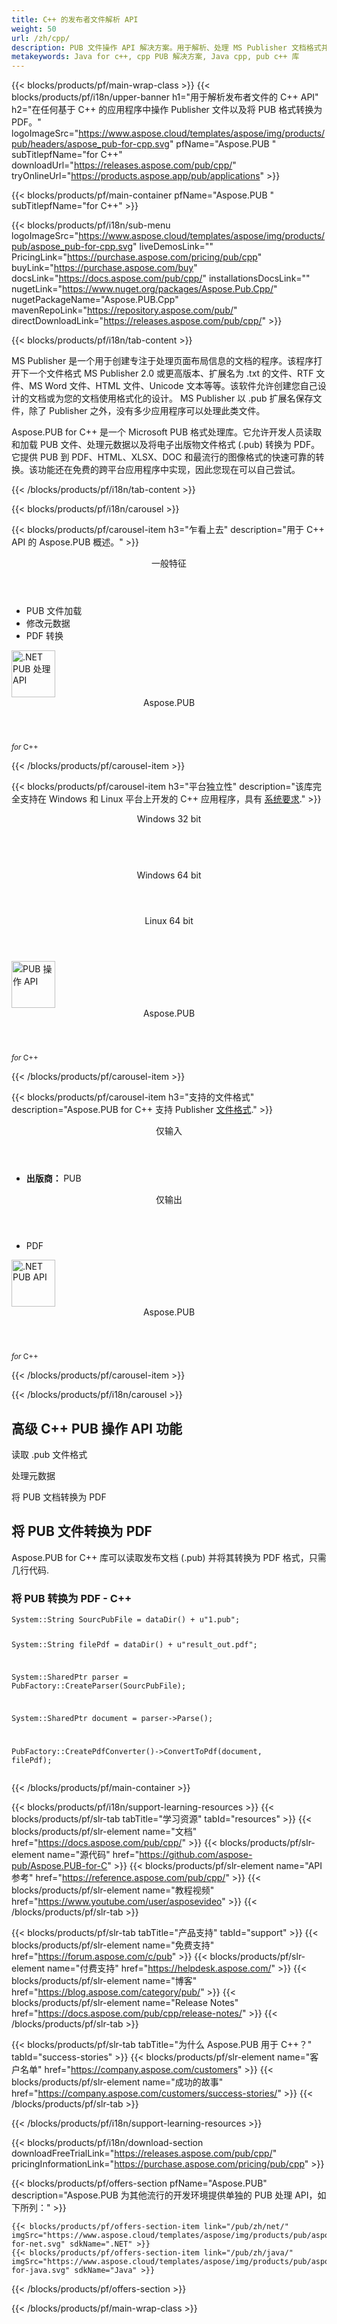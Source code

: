 ```yaml
---
title: C++ 的发布者文件解析 API
weight: 50
url: /zh/cpp/ 
description: PUB 文件操作 API 解决方案。用于解析、处理 MS Publisher 文档格式并将其转换为 PDF 的 C++ 库. 
metakeywords: Java for c++, cpp PUB 解决方案, Java cpp, pub c++ 库
---
```


{{< blocks/products/pf/main-wrap-class >}}
{{< blocks/products/pf/i18n/upper-banner h1="用于解析发布者文件的 C++ API" h2="在任何基于 C++ 的应用程序中操作 Publisher 文件以及将 PUB 格式转换为 PDF。" logoImageSrc="https://www.aspose.cloud/templates/aspose/img/products/pub/headers/aspose_pub-for-cpp.svg" pfName="Aspose.PUB " subTitlepfName="for C++" downloadUrl="https://releases.aspose.com/pub/cpp/" tryOnlineUrl="https://products.aspose.app/pub/applications" >}}

{{< blocks/products/pf/main-container pfName="Aspose.PUB " subTitlepfName="for C++" >}}

{{< blocks/products/pf/i18n/sub-menu logoImageSrc="https://www.aspose.cloud/templates/aspose/img/products/pub/aspose_pub-for-cpp.svg" liveDemosLink="" PricingLink="https://purchase.aspose.com/pricing/pub/cpp" buyLink="https://purchase.aspose.com/buy" docsLink="https://docs.aspose.com/pub/cpp/" installationsDocsLink="" nugetLink="https://www.nuget.org/packages/Aspose.Pub.Cpp/" nugetPackageName="Aspose.PUB.Cpp" mavenRepoLink="https://repository.aspose.com/pub/" directDownloadLink="https://releases.aspose.com/pub/cpp/" >}}

{{< blocks/products/pf/i18n/tab-content >}}
<p>
MS Publisher 是一个用于创建专注于处理页面布局信息的文档的程序。该程序打开下一个文件格式 MS Publisher 2.0 或更高版本、扩展名为 .txt 的文件、RTF 文件、MS Word 文件、HTML 文件、Unicode 文本等等。该软件允许创建您自己设计的文档或为您的文档使用格式化的设计。
MS Publisher 以 .pub 扩展名保存文件，除了 Publisher 之外，没有多少应用程序可以处理此类文件。 
</p>
<p>
 Aspose.PUB for C++ 是一个 Microsoft PUB 格式处理库。它允许开发人员读取和加载 PUB 文件、处理元数据以及将电子出版物文件格式 (.pub) 转换为 PDF。它提供 PUB 到 PDF、HTML、XLSX、DOC 和最流行的图像格式的快速可靠的转换。该功能还在免费的跨平台应用程序中实现，因此您现在可以自己尝试。
</p>

{{< /blocks/products/pf/i18n/tab-content >}}

<!--Diagrams Start-->
{{< blocks/products/pf/i18n/carousel >}}

{{< blocks/products/pf/carousel-item h3="乍看上去" description="用于 C++ API 的 Aspose.PUB 概述。" >}}
<div class="diagram1 d1-cplus">
 <div class="d1-row">
  <div class="d1-col d1-left">
   <!--<header><i class="fa fa-bars"> </i>Features</header>

<ul>

<li>正在加载</li>

<li>转换</li>

</ul>-->
  </div>
  <!--/left-->
  <div class="d1-col d1-right">
   <header>
    <i class="fa fa-cogs">
    </i>
    一般特征
   </header>
   <ul>
    <li>
     PUB 文件加载
    </li>
    <li>
     修改元数据
    </li>
    <li>
     PDF 转换
    </li>
   </ul>
  </div>
  <!--/right-->
 </div>
 <!--/row-->
 <div class="d1-logo">
  <img width="70" height="75" alt=".NET PUB 处理 API" src="https://www.aspose.cloud/templates/aspose/img/products/pub/aspose_pub-for-cpp.svg"/>
  <header>
   Aspose.PUB
  </header>
  <footer>
   <small>
    <em>
     for
    </em>
    C++
   </small>
  </footer>
 </div>
 <!--/logo-->
</div>

{{< /blocks/products/pf/carousel-item >}}

{{< blocks/products/pf/carousel-item h3="平台独立性" description="该库完全支持在 Windows 和 Linux 平台上开发的 C++ 应用程序，具有 [系统要求](https://docs.aspose.com/pub/net/system-requirements/)." >}}
<div class="diagram1 d1-cplus">
 <div class="d1-row">
  <div class="d1-col d1-left">
   <header>
    <i class="fa fa-cubes">
    </i>
    Windows 32 bit
   </header>
   <br/>
   <header>
    <i class="fa fa-cubes">
    </i>
    Windows 64 bit
   </header>
  </div>
  <!--/left-->
  <div class="d1-col d1-right">
   <header>
    <i class="fa fa-cubes">
    </i>
    Linux 64 bit
   </header>
  </div>
  <!--/right-->
 </div>
 <!--/row-->
 <div class="d1-logo">
  <img width="70" height="75" alt="PUB 操作 API" src="https://www.aspose.cloud/templates/aspose/img/products/pub/aspose_pub-for-cpp.svg"/>
  <header>
   Aspose.PUB
  </header>
  <footer>
   <small>
    <em>
     for
    </em>
    C++
   </small>
  </footer>
 </div>
 <!--/logo-->
</div>

{{< /blocks/products/pf/carousel-item >}}

{{< blocks/products/pf/carousel-item h3="支持的文件格式" description="Aspose.PUB for C++ 支持 Publisher [文件格式](https://docs.aspose.com/pub/cpp/supported-file-formats/)." >}}
<div class="diagram1 d2 d1-cplus">
 <div class="d1-row">
  <div class="d1-col d1-left">
   <header>
    <i class="fa fa-long-arrow-down">
    </i>
    仅输入
   </header>
   <ul>
    <li>
     <b>
      出版商：
     </b>
     PUB
    </li>
   </ul>
  </div>
  <!--/left-->
  <div class="d1-col d1-right">
   <header>
    <i class="fa fa-mail-forward">
    </i>
    仅输出
   </header>
   <ul>
    <li>
     PDF
    </li>
   </ul>
  </div>
  <!--/right-->
 </div>
 <!--/row-->
 <div class="d1-logo">
  <img width="70" height="75" alt=".NET PUB API" src="https://www.aspose.cloud/templates/aspose/img/products/pub/aspose_pub-for-cpp.svg"/>
  <header>
   Aspose.PUB
  </header>
  <footer>
   <small>
    <em>
     for
    </em>
    C++
   </small>
  </footer>
 </div>
 <!--/logo-->
</div>

{{< /blocks/products/pf/carousel-item >}}

{{< /blocks/products/pf/i18n/carousel >}}
<!--Diagrams End-->

<!--Feature-section Start-->
<div class="container-fluid features-section bg-gray singleproduct">
 <a class="anchor" id="features" name="features">
 </a>
 <div class="row">
  <div class="container">
   <h2 class="pr-ft">
    高级 C++ PUB 操作 API 功能
   </h2>
   <p>
   </p>
   <div class="col-lg-4">
    <em class="fa fa-columns ico-blue fa-2x col-lg-2">
    </em>
    <p class="col-lg-10">
     读取 .pub 文件格式
    </p>
   </div>
   <div class="col-lg-4">
    <em class="fa fa-pencil-square-o ico-blue fa-2x col-lg-2">
    </em>
    <p class="col-lg-10">
     处理元数据
    </p>
   </div>
   <div class="col-lg-4">
    <em class="fa fa-repeat ico-blue fa-2x col-lg-2">
    </em>
    <p class="col-lg-10">
     将 PUB 文档转换为 PDF
    </p>
   </div>
   <!--

<div class="col-lg-4"><em class="fa fa-cogs ico-blue fa-2x col-lg-2"> </em>

<p class="col-lg-10">Manage Opacity of Layers & Flatten Layers</p>

</div>-->
   <!--<div class="col-lg-12">

<h2 class="h2title">Latest PUB API Features</h2>

<p>Aspose.PUB for .NET API continuously adding more features to make it powerful. Here is list of few picks from the latest ones added.</p>

<ul>

<li>Support of Fill layers. Pattern, Color and Gradient fill</li>

<li>Support of GdFlResource, VmskResource, PtFlResource and VsmsResource</li>

<li>Load JPEG/PNG/etc image files to PsdImage without direct loading</li>

<li>Support of Layer Vector Masks and Text Layer Custom FlipRotate</li>

<li>Rendering of Stroke effect with Color Fill for export</li>

</ul>

</div>-->
   <div class="col-lg-12">
    <h2 class="h2title">
     将 PUB 文件转换为 PDF
    </h2>
    <p>
     Aspose.PUB for C++ 库可以读取发布文档 (.pub) 并将其转换为 PDF 格式，只需几行代码.
    </p>
    <div class="codeblock" id="code">
     <h3>
      将 PUB 转换为 PDF - C++
     </h3>
     <pre><code class="cs">System::String SourcPubFile = dataDir() + u"1.pub";

System::String filePdf = dataDir() + u"result_out.pdf";

System::SharedPtr parser = PubFactory::CreateParser(SourcPubFile);

System::SharedPtr document = parser-&gt;Parse();

PubFactory::CreatePdfConverter()-&gt;ConvertToPdf(document, filePdf);</code></pre>
    </div>
   </div>
   <!--<div class="col-lg-12">

<h2 class="h2title">Access & Manipulate PUB Layers</h2>

<p>Aspose.PUB for .NET lets you access layers of a PUB with the ability to draw on it with either image or text. You can merge layers, update text on layers, set effects or export layer as an image. You may also use PUB .NET API to detect flattened PUB files or create thumbnails.</p>

</div>-->
   <!--<div class="col-lg-12">

<h2 class="h2title">Read or Create PUB Files</h2>

<p>Aspose.PUB for .NET not only supports loading PSD & PSB file formats for manipulation & conversion but it also provides the capability to create PUB & PSB files from scratch. .NET developers can use the API to automate scenarios that may help them on their way.</p>

<div id="code" class="codeblock">

<h3>Create PUB from scratch - C#</h3>

<pre><code class="cs">using (var PUB = Aspose.PSD.Image.Create(new Aspose.PSD.ImageOptions.PsdOptions()

{

    Source = new Aspose.PSD.Sources.FileCreateSource(dir + "output.psd", false),

    ColorMode = Aspose.PSD.FileFormats.Psd.ColorModes.Rgb,

    CompressionMethod = Aspose.PSD.FileFormats.Psd.CompressionMethod.RLE,

    Version = 4

}, 400, 400))

{

    // draw some graphics over the newly created PSD

    var graphics = new Aspose.PSD.Graphics(psd);

    graphics.Clear(Aspose.PSD.Color.White);

    graphics.DrawEllipse(new Aspose.PSD.Pen(Aspose.PSD.Color.Red, 6), new Aspose.PSD.Rectangle(0, 0, 400, 400));

    psd.Save();

}</code></pre>

</div>

</div>-->
   <!--<div class="col-lg-12">

<h2 class="h2title">Various Imaging Filters</h2>

<p>Aspose.PUB for .NET provides the core imaging features such as color adjustment via its class libraries. Developers can easily adjust brightness, contrast or gamma on raster image loaded by the API. Furthermore, developers can dynamically dither or blur images as well as use popular filters including Median, Gauss Wiener, Motion Wiener and Bradley Threshold.</p>

</div>-->
  </div>
 </div>
</div>
<!--Feature-section End-->

{{< /blocks/products/pf/main-container >}}


{{< blocks/products/pf/i18n/support-learning-resources >}}
{{< blocks/products/pf/slr-tab tabTitle="学习资源" tabId="resources" >}}
{{< blocks/products/pf/slr-element name="文档" href="https://docs.aspose.com/pub/cpp/" >}}
{{< blocks/products/pf/slr-element name="源代码" href="https://github.com/aspose-pub/Aspose.PUB-for-C" >}}
{{< blocks/products/pf/slr-element name="API 参考" href="https://reference.aspose.com/pub/cpp/" >}}
{{< blocks/products/pf/slr-element name="教程视频" href="https://www.youtube.com/user/asposevideo" >}}
{{< /blocks/products/pf/slr-tab >}}

{{< blocks/products/pf/slr-tab tabTitle="产品支持" tabId="support" >}}
{{< blocks/products/pf/slr-element name="免费支持" href="https://forum.aspose.com/c/pub" >}}
{{< blocks/products/pf/slr-element name="付费支持" href="https://helpdesk.aspose.com/" >}}
{{< blocks/products/pf/slr-element name="博客" href="https://blog.aspose.com/category/pub/" >}}
{{< blocks/products/pf/slr-element name="Release Notes" href="https://docs.aspose.com/pub/cpp/release-notes/" >}}
{{< /blocks/products/pf/slr-tab >}}

{{< blocks/products/pf/slr-tab tabTitle="为什么 Aspose.PUB 用于 C++？" tabId="success-stories" >}}
{{< blocks/products/pf/slr-element name="客户名单" href="https://company.aspose.com/customers" >}}
{{< blocks/products/pf/slr-element name="成功的故事" href="https://company.aspose.com/customers/success-stories/" >}}
{{< /blocks/products/pf/slr-tab >}}

{{< /blocks/products/pf/i18n/support-learning-resources >}}

{{< blocks/products/pf/i18n/download-section downloadFreeTrialLink="https://releases.aspose.com/pub/cpp/" pricingInformationLink="https://purchase.aspose.com/pricing/pub/cpp" >}}

{{< blocks/products/pf/offers-section pfName="Aspose.PUB" description="Aspose.PUB 为其他流行的开发环境提供单独的 PUB 处理 API，如下所列：" >}}

    {{< blocks/products/pf/offers-section-item link="/pub/zh/net/" imgSrc="https://www.aspose.cloud/templates/aspose/img/products/pub/aspose_pub-for-net.svg" sdkName=".NET" >}}
    {{< blocks/products/pf/offers-section-item link="/pub/zh/java/" imgSrc="https://www.aspose.cloud/templates/aspose/img/products/pub/aspose_pub-for-java.svg" sdkName="Java" >}}

{{< /blocks/products/pf/offers-section >}}

{{< /blocks/products/pf/main-wrap-class >}}